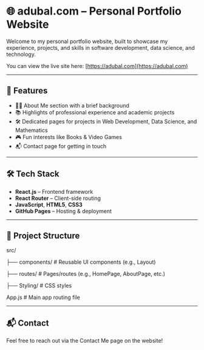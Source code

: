 # 🌐 adubal.com – Personal Portfolio Website

Welcome to my personal portfolio website, built to showcase my experience, projects, and skills in software development, data science, and technology.

You can view the live site here: [https://adubal.com](https://adubal.com)

---

## 🚀 Features

- 🧑‍💻 About Me section with a brief background
- 📚 Highlights of professional experience and academic projects
- 🛠️ Dedicated pages for projects in Web Development, Data Science, and Mathematics
- 🎮 Fun interests like Books & Video Games
- 📬 Contact page for getting in touch

---

## 🛠️ Tech Stack

- **React.js** – Frontend framework
- **React Router** – Client-side routing
- **JavaScript**, **HTML5**, **CSS3**
- **GitHub Pages** – Hosting & deployment

---

## 📁 Project Structure

src/

├── components/       # Reusable UI components (e.g., Layout)

├── routes/           # Pages/routes (e.g., HomePage, AboutPage, etc.)

├── Styling/          # CSS styles

App.js                # Main app routing file

---

## 📬 Contact

Feel free to reach out via the Contact Me page on the website!

